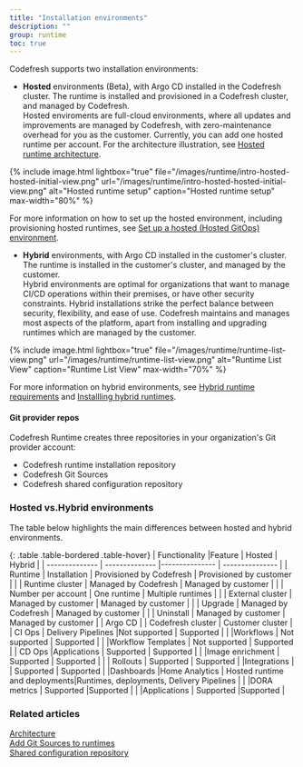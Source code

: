 ```yaml
---
title: "Installation environments"
description: ""
group: runtime
toc: true
---
```


Codefresh supports two installation environments:


* **Hosted** environments (Beta), with Argo CD installed in the Codefresh cluster.
  The runtime is installed and provisioned in a Codefresh cluster, and managed by Codefresh.  
  Hosted enviroments are full-cloud environments, where all updates and improvements are managed by Codefresh, with zero-maintenance overhead for you as the customer. Currently, you can add one hosted runtime per account.
  For the architecture illustration, see [Hosted runtime architecture]({{site.baseurl}}/docs/getting-started/architecture/#hosted-runtime-architecture).

  
{% include
 image.html
 lightbox="true"
 file="/images/runtime/intro-hosted-hosted-initial-view.png"
 url="/images/runtime/intro-hosted-hosted-initial-view.png"
 alt="Hosted runtime setup"
 caption="Hosted runtime setup"
    max-width="80%"
%} 

  For more information on how to set up the hosted environment, including provisioning hosted runtimes, see [Set up a hosted (Hosted GitOps) environment]({{site.baseurl}}/docs/runtime/hosted-runtime/).  

* **Hybrid** environments, with Argo CD installed in the customer's cluster.    
  The runtime is installed in the customer's cluster, and managed by the customer.  
  Hybrid environments are optimal for organizations that want to manage CI/CD operations within their premises, or have other security constraints. Hybrid installations strike the perfect balance between security, flexibility, and ease of use. Codefresh maintains and manages most aspects of the platform, apart from installing and upgrading runtimes which are managed by the customer.  

 
{% include
   image.html
   lightbox="true"
   file="/images/runtime/runtime-list-view.png"
 url="/images/runtime/runtime-list-view.png"
  alt="Runtime List View"
  caption="Runtime List View"
  max-width="70%"
%}

  For more information on hybrid environments, see [Hybrid runtime requirements]({{site.baseurl}}/docs/runtime/requirements/) and [Installling hybrid runtimes]({{site.baseurl}}/docs/runtime/installation/).  



#### Git provider repos
Codefresh Runtime creates three repositories in your organization's Git provider account:

* Codefresh runtime installation repository
* Codefresh Git Sources
* Codefresh shared configuration repository

<!---**Codefresh Runtime functionality**
The runtime:
* Ensures that the installation repository and the Git Sources are always in sync, and applies Git changes back to the cluster
* Receives events and information from the user's organization systems to execute workflows
   By default, the ingress controller directs all requests and events to the Codefresh Application Proxy. When internal and an external ingress hosts are configured, the ingress comtroller directs webhook events to the relevant Event Source and then to Argo Events (not via the Codefresh Application Proxy).-->

### Hosted vs.Hybrid environments

The table below highlights the main differences between hosted and hybrid environments.

{: .table .table-bordered .table-hover}
| Functionality           |Feature             |  Hosted                    | Hybrid |
| --------------          | --------------     |---------------             | --------------- |
| Runtime                 | Installation       | Provisioned by Codefresh   | Provisioned by customer       |
|                         | Runtime cluster    | Managed by Codefresh       | Managed by customer       |
|                         | Number per account | One runtime                | Multiple runtimes            |
|                         | External cluster   | Managed by customer        | Managed by customer         |
|                         | Upgrade            | Managed by Codefresh       | Managed by customer |
|                         | Uninstall          | Managed by customer        | Managed by customer |
| Argo CD                 |                    | Codefresh cluster          | Customer cluster  |
| CI Ops                  | Delivery Pipelines |Not supported               | Supported  |
|                         |Workflows           | Not supported              | Supported  |
|                         |Workflow Templates  | Not supported              | Supported  |
| CD  Ops                 |Applications        | Supported                  | Supported |
|                         |Image enrichment    | Supported                  | Supported  |
|                         | Rollouts           | Supported                  |  Supported  |
|Integrations             |                    | Supported                  | Supported  |
|Dashboards               |Home Analytics      | Hosted runtime and deployments|Runtimes, deployments, Delivery Pipelines |
|                         |DORA metrics        | Supported                 |Supported        |
|                         |Applications        | Supported                 |Supported        |

### Related articles
[Architecture]({{site.baseurl}}/docs/getting-started/architecture/)  
[Add Git Sources to runtimes]({{site.baseurl}}/docs/runtime/git-sources/)   
[Shared configuration repository]({{site.baseurl}}/docs/reference/shared-configuration)  

